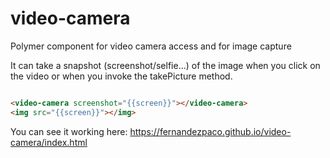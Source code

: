 # video-camera
Polymer component for video camera access and for image capture

It can take a snapshot (screenshot/selfie...) of the image when you click on the video or when you invoke the takePicture method.

```html

<video-camera screenshot="{{screen}}"></video-camera>
<img src="{{screen}}"></img>

```

You can see it working here: https://fernandezpaco.github.io/video-camera/index.html
